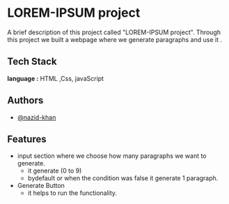 
# LOREM-IPSUM project

A brief description of this project called "LOREM-IPSUM project". 
Through this project we built a webpage where we generate paragraphs and use it .



## Tech Stack

**language :** HTML ,Css, javaScript




## Authors

- [@nazid-khan](https://github.com/nazid-khan)


## Features
- input section where we choose how many paragraphs we want to generate.
    - it generate (0 to 9) 
    - bydefault or when the condition was false it generate 1 paragraph.
- Generate Button 
  -  it helps to run the functionality.
